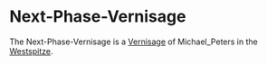 # Next-Phase-Vernisage

The Next-Phase-Vernisage is a [Vernisage](199000012.md) of Michael_Peters in the [Westspitze](2010045.md).

